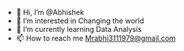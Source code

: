 - 👋 Hi, I’m @Abhishek
- 👀 I’m interested in Changing the world
- 🌱 I’m currently learning Data Analysis
- 📫 How to reach me Mrabhi3111979@gmail.com

<!---
Abhishek360xxx/Abhishek360xxx is a ✨ special ✨ repository because its `README.md` (this file) appears on your GitHub profile.
You can click the Preview link to take a look at your changes.
--->
